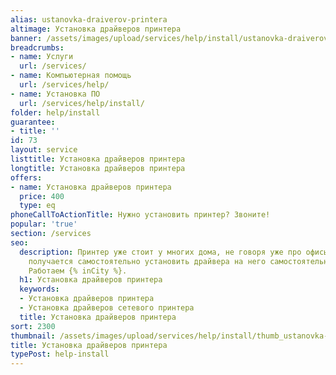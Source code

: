 ```yaml
---
alias: ustanovka-draiverov-printera
altimage: Установка драйверов принтера
banner: /assets/images/upload/services/help/install/ustanovka-draiverov-printera.jpg
breadcrumbs:
- name: Услуги
  url: /services/
- name: Компьютерная помощь
  url: /services/help/
- name: Установка ПО
  url: /services/help/install/
folder: help/install
guarantee:
- title: ''
id: 73
layout: service
listtitle: Установка драйверов принтера
longtitle: Установка драйверов принтера
offers:
- name: Установка драйверов принтера
  price: 400
  type: eq
phoneCallToActionTitle: Нужно установить принтер? Звоните!
popular: 'true'
section: /services
seo:
  description: Принтер уже стоит у многих дома, не говоря уже про офисы. Не всегда
    получается самостоятельно установить драйвера на него самостоятельно. Мы поможем.
    Работаем {% inCity %}.
  h1: Установка драйверов принтера
  keywords:
  - Установка драйверов принтера
  - Установка драйверов сетевого принтера
  title: Установка драйверов принтера
sort: 2300
thumbnail: /assets/images/upload/services/help/install/thumb_ustanovka-draiverov-printera.jpg
title: Установка драйверов принтера
typePost: help-install
---
```

